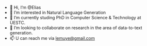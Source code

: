 - 👋 Hi, I’m @Elias
- 👀 I’m interested in Natural Language Generation
- 🌱 I’m currently studing PhD in Computer Science & Technology at UESTC.
- 💞️ I’m looking to collaborate on research in the area of data-to-text generation.
- 📫 U can reach me via lemuye@gmail.com

<!---
lemuye/lemuye is a ✨ special ✨ repository because its `README.md` (this file) appears on your GitHub profile.
You can click the Preview link to take a look at your changes.
--->
